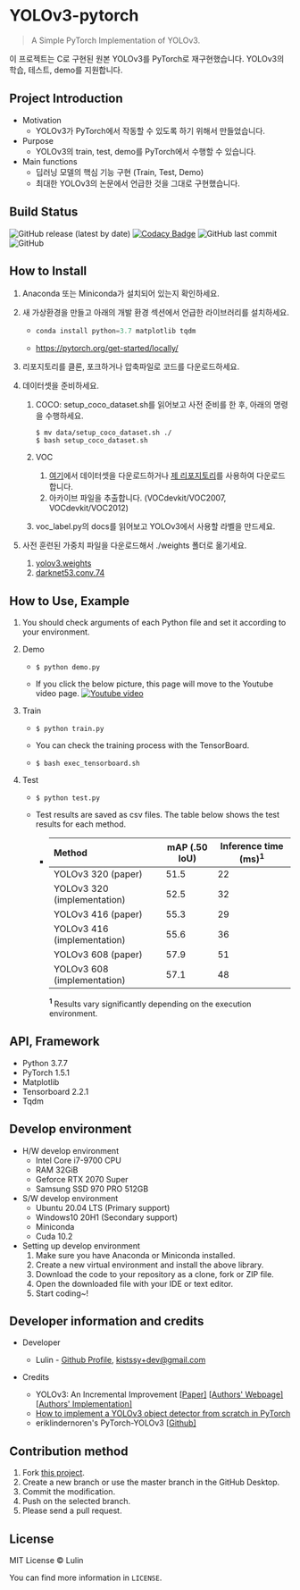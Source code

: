 # YOLOv3-pytorch

> A Simple PyTorch Implementation of YOLOv3.

이 프로젝트는 C로 구현된 원본 YOLOv3를 PyTorch로 재구현했습니다. YOLOv3의 학습, 테스트, demo를 지원합니다.

## Project Introduction

- Motivation
  - YOLOv3가 PyTorch에서 작동할 수 있도록 하기 위해서 만들었습니다.
- Purpose
  - YOLOv3의 train, test, demo를 PyTorch에서 수행할 수 있습니다.
- Main functions
  - 딥러닝 모델의 핵심 기능 구현 (Train, Test, Demo)
  - 최대한 YOLOv3의 논문에서 언급한 것을 그대로 구현했습니다.

## Build Status

![GitHub release (latest by date)](https://img.shields.io/github/v/release/LulinPollux/yolov3-pytorch)
[![Codacy Badge](https://app.codacy.com/project/badge/Grade/f9c38f575147482286dcf98dbcad1678)](https://www.codacy.com/manual/Lulin/yolov3-pytorch?utm_source=github.com&amp;utm_medium=referral&amp;utm_content=LulinPollux/yolov3-pytorch&amp;utm_campaign=Badge_Grade)
![GitHub last commit](https://img.shields.io/github/last-commit/LulinPollux/yolov3-pytorch)
![GitHub](https://img.shields.io/github/license/LulinPollux/yolov3-pytorch)

## How to Install

1. Anaconda 또는 Miniconda가 설치되어 있는지 확인하세요.

2. 새 가상환경을 만들고 아래의 개발 환경 섹션에서 언급한 라이브러리를 설치하세요.

   - ```python
     conda install python=3.7 matplotlib tqdm
     ```

   - https://pytorch.org/get-started/locally/

3. 리포지토리를 클론, 포크하거나 압축파일로 코드를 다운로드하세요.

4. 데이터셋을 준비하세요.
   1. COCO: setup_coco_dataset.sh를 읽어보고 사전 준비를 한 후, 아래의 명령을 수행하세요.

      ```shell
      $ mv data/setup_coco_dataset.sh ./
      $ bash setup_coco_dataset.sh
      ```

   2. VOC
      1. [여기](http://host.robots.ox.ac.uk/pascal/VOC/)에서 데이터셋을 다운로드하거나 [제 리포지토리](https://github.com/LulinPollux/dataset-downloader)를 사용하여 다운로드합니다.
      2. 아카이브 파일을 추출합니다. (VOCdevkit/VOC2007, VOCdevkit/VOC2012)
   3. voc_label.py의 docs를 읽어보고 YOLOv3에서 사용할 라벨을 만드세요.
   
5. 사전 훈련된 가중치 파일을 다운로드해서 ./weights 폴더로 옮기세요.

   1. [yolov3.weights](https://pjreddie.com/media/files/yolov3.weights)
   2. [darknet53.conv.74](https://pjreddie.com/media/files/darknet53.conv.74)

## How to Use, Example

1. You should check arguments of each Python file and set it according to your environment.

2. Demo

   - ```shell
     $ python demo.py
     ```

   - If you click the below picture, this page will move to the Youtube video page.
[![Youtube video](https://img.youtube.com/vi/X0LAgilivvw/maxresdefault.jpg)](https://youtu.be/X0LAgilivvw)

3. Train

   - ```shell
     $ python train.py
     ```

   - You can check the training process with the TensorBoard.

   - ```shell
     $ bash exec_tensorboard.sh
     ```

4. Test

   - ```shell
     $ python test.py
     ```

   - Test results are saved as csv files. The table below shows the test results for each method.

     - | Method                      | mAP (.50 IoU) | Inference time (ms)<sup>1</sup> |
       | :-------------------------- | ------------- | ------------------------------- |
       | YOLOv3 320 (paper)          | 51.5          | 22                              |
       | YOLOv3 320 (implementation) | 52.5          | 32                              |
       | YOLOv3 416 (paper)          | 55.3          | 29                              |
       | YOLOv3 416 (implementation) | 55.6          | 36                              |
       | YOLOv3 608 (paper)          | 57.9          | 51                              |
       | YOLOv3 608 (implementation) | 57.1          | 48                              |
       
       <sup><strong>1</strong></sup> Results vary significantly depending on the execution environment.

## API, Framework

- Python 3.7.7
- PyTorch 1.5.1
- Matplotlib
- Tensorboard 2.2.1
- Tqdm

## Develop environment

- H/W develop environment
  - Intel Core i7-9700 CPU
  - RAM 32GiB
  - Geforce RTX 2070 Super
  - Samsung SSD 970 PRO 512GB
- S/W develop environment
  - Ubuntu 20.04 LTS (Primary support)
  - Windows10 20H1 (Secondary support)
  - Miniconda
  - Cuda 10.2
- Setting up develop environment
  1. Make sure you have Anaconda or Miniconda installed.
  2. Create a new virtual environment and install the above library.
  3. Download the code to your repository as a clone, fork or ZIP file.
  4. Open the downloaded file with your IDE or text editor.
  5. Start coding~!

## Developer information and credits

- Developer
  - Lulin - [Github Profile](https://github.com/LulinPollux), kistssy+dev@gmail.com

- Credits
  - YOLOv3: An Incremental Improvement [[Paper\]](https://pjreddie.com/media/files/papers/YOLOv3.pdf) [[Authors' Webpage\]](https://pjreddie.com/darknet/yolo/) [[Authors' Implementation\]](https://github.com/pjreddie/darknet)
  - [How to implement a YOLOv3 object detector from scratch in PyTorch](https://blog.paperspace.com/how-to-implement-a-yolo-object-detector-in-pytorch/)
  - eriklindernoren's PyTorch-YOLOv3 [[Github\]](https://github.com/eriklindernoren/PyTorch-YOLOv3)

## Contribution method

1. Fork [this project](https://github.com/LulinPollux/yolov3-pytorch).
2. Create a new branch or use the master branch in the GitHub Desktop.
3. Commit the modification.
4. Push on the selected branch.
5. Please send a pull request.

## License

MIT License © Lulin

You can find more information in `LICENSE`.
